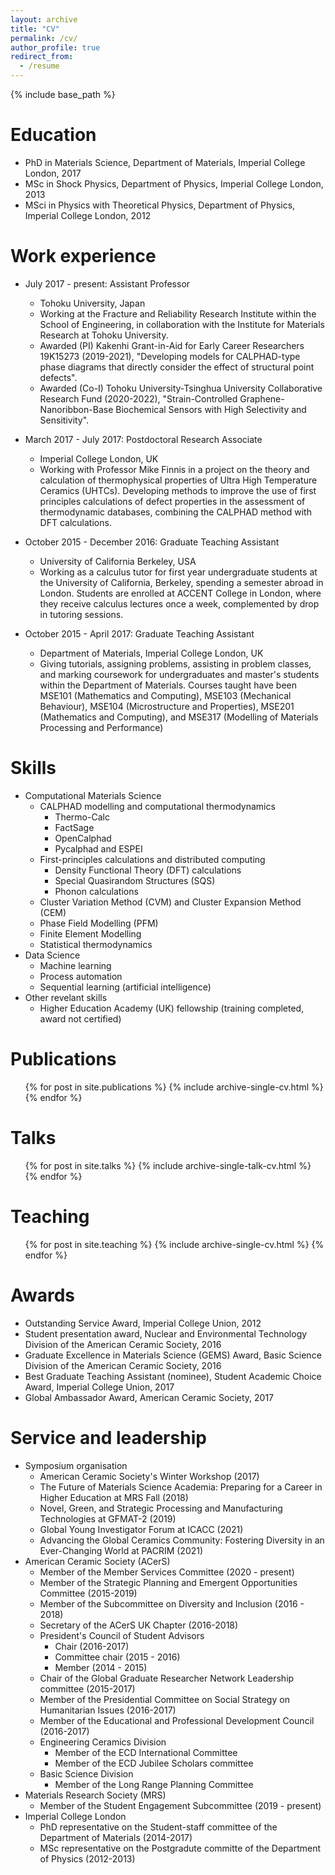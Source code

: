 ```yaml
---
layout: archive
title: "CV"
permalink: /cv/
author_profile: true
redirect_from:
  - /resume
---
```


{% include base_path %}

Education
======
* PhD in Materials Science, Department of Materials, Imperial College London, 2017
* MSc in Shock Physics, Department of Physics, Imperial College London, 2013
* MSci in Physics with Theoretical Physics, Department of Physics, Imperial College London, 2012


Work experience
======
* July 2017 - present: Assistant Professor
  * Tohoku University, Japan
  * Working at the Fracture and Reliability Research Institute within the School of Engineering, in collaboration with the Institute for Materials Research at Tohoku University.
  * Awarded (PI) Kakenhi Grant-in-Aid for Early Career Researchers 19K15273 (2019-2021), "Developing models for CALPHAD-type phase diagrams that directly consider the effect of structural point defects".
  * Awarded (Co-I) Tohoku University-Tsinghua University Collaborative Research Fund (2020-2022), "Strain-Controlled Graphene-Nanoribbon-Base Biochemical Sensors with High Selectivity and Sensitivity".

* March 2017 - July 2017: Postdoctoral Research Associate
  * Imperial College London, UK
  * Working with Professor Mike Finnis in a project on the theory and calculation of thermophysical properties of Ultra High Temperature Ceramics (UHTCs). Developing methods to improve the use of first principles calculations of defect properties in the assessment of thermodynamic databases, combining the CALPHAD method with DFT calculations.

* October 2015 - December 2016: Graduate Teaching Assistant
  * University of California Berkeley, USA
  * Working as a calculus tutor for first year undergraduate students at the University of California, Berkeley, spending a semester abroad in London. Students are enrolled at ACCENT College in London, where they receive calculus lectures once a week, complemented by drop in tutoring sessions.

* October 2015 - April 2017: Graduate Teaching Assistant
  * Department of Materials, Imperial College London, UK
  * Giving tutorials, assigning problems, assisting in problem classes, and marking coursework for undergraduates and master's students within the Department of Materials. Courses taught have been MSE101 (Mathematics and Computing), MSE103 (Mechanical Behaviour), MSE104 (Microstructure and Properties), MSE201 (Mathematics and Computing), and MSE317 (Modelling of Materials Processing and Performance)

Skills
======
* Computational Materials Science
  * CALPHAD modelling and computational thermodynamics 
    * Thermo-Calc
    * FactSage
    * OpenCalphad
    * Pycalphad and ESPEI
  * First-principles calculations and distributed computing
    * Density Functional Theory (DFT) calculations 
    * Special Quasirandom Structures (SQS)
    * Phonon calculations
  * Cluster Variation Method (CVM) and Cluster Expansion Method (CEM)
  * Phase Field Modelling (PFM)
  * Finite Element Modelling
  * Statistical thermodynamics
* Data Science
  * Machine learning
  * Process automation
  * Sequential learning (artificial intelligence)
* Other revelant skills
  * Higher Education Academy (UK) fellowship (training completed, award not certified) 

Publications
======
  <ul>{% for post in site.publications %}
    {% include archive-single-cv.html %}
  {% endfor %}</ul>
  
Talks
======
  <ul>{% for post in site.talks %}
    {% include archive-single-talk-cv.html %}
  {% endfor %}</ul>
  
Teaching
======
  <ul>{% for post in site.teaching %}
    {% include archive-single-cv.html %}
  {% endfor %}</ul>

Awards
======
* Outstanding Service Award, Imperial College Union, 2012
* Student presentation award, Nuclear and Environmental Technology Division of the American Ceramic Society, 2016
* Graduate Excellence in Materials Science (GEMS) Award, Basic Science Division of the American Ceramic Society, 2016
* Best Graduate Teaching Assistant (nominee), Student Academic Choice Award, Imperial College Union, 2017
* Global Ambassador Award, American Ceramic Society, 2017
  
Service and leadership
======
* Symposium organisation
  * American Ceramic Society's Winter Workshop (2017)
  * The Future of Materials Science Academia: Preparing for a Career in Higher Education at MRS Fall (2018)
  * Novel, Green, and Strategic Processing and Manufacturing Technologies at GFMAT-2 (2019)
  * Global Young Investigator Forum at ICACC (2021)
  * Advancing the Global Ceramics Community: Fostering Diversity in an Ever-Changing World at PACRIM (2021)
* American Ceramic Society (ACerS)
  * Member of the Member Services Committee (2020 - present)
  * Member of the Strategic Planning and Emergent Opportunities Committee (2015-2019)
  * Member of the Subcommittee on Diversity and Inclusion (2016 - 2018)
  * Secretary of the ACerS UK Chapter (2016-2018)
  * President's Council of Student Advisors 
    * Chair (2016-2017)
    * Committee chair (2015 - 2016)
    * Member (2014 - 2015)
  * Chair of the Global Graduate Researcher Network Leadership committee (2015-2017)
  * Member of the Presidential Committee on Social Strategy on Humanitarian Issues (2016-2017)
  * Member of the Educational and Professional Development Council (2016-2017)
  * Engineering Ceramics Division
    * Member of the ECD International Committee
    * Member of the ECD Jubilee Scholars committee
  * Basic Science Division
    * Member of the Long Range Planning Committee
* Materials Research Society (MRS)
  * Member of the Student Engagement Subcommittee (2019 - present)
* Imperial College London
  * PhD representative on the Student-staff committee of the Department of Materials (2014-2017)
  * MSc representative on the Postgradute committe of the Department of Physics (2012-2013)


